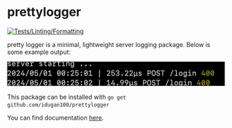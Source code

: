 # prettylogger
[![Tests/Linting/Formatting](https://github.com/idugan100/prettylogger/actions/workflows/main.yml/badge.svg)](https://github.com/idugan100/prettylogger/actions/workflows/main.yml)

pretty logger is a minimal, lightweight server logging package. Below is some example output:

![server logging output](./output.png)

This package can be installed with ```go get github.com/idugan100/prettylogger```

You can find documentation [here](https://pkg.go.dev/github.com/idugan100/prettylogger).
